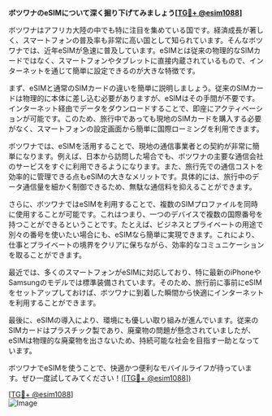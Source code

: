 **ボツワナのeSIMについて深く掘り下げてみましょう[[TG💪+ @esim1088](https://t.me/s/esim1088)]**

ボツワナはアフリカ大陸の中でも特に注目を集めている国です。経済成長が著しく、スマートフォンの普及率も非常に高い国として知られています。そんなボツワナでは、近年eSIMが急速に普及しています。eSIMとは従来の物理的なSIMカードではなく、スマートフォンやタブレットに直接内蔵されているもので、インターネットを通じて簡単に設定できるのが大きな特徴です。

まず、eSIMと通常のSIMカードの違いを簡単に説明しましょう。従来のSIMカードは物理的に本体に差し込む必要がありますが、eSIMはその手間が不要です。インターネット経由でデータをダウンロードすることで、即座にアクティベーションが可能です。このため、旅行中であっても現地のSIMカードを購入する必要がなく、スマートフォンの設定画面から簡単に国際ローミングを利用できます。

ボツワナでは、eSIMを活用することで、現地の通信事業者との契約が非常に簡単になります。例えば、日本から訪問した場合でも、ボツワナの主要な通信会社のサービスをすぐに利用できるようになります。また、旅行先での通信コストを効率的に管理できる点もeSIMの大きなメリットです。具体的には、旅行中のデータ通信量を細かく制御できるため、無駄な通信料を抑えることができます。

さらに、ボツワナではeSIMを利用することで、複数のSIMプロファイルを同時に使用することが可能です。これはつまり、一つのデバイスで複数の国際番号を持つことができるということです。たとえば、ビジネスとプライベートの用途で別々の番号を使いたい場合にも、eSIMなら簡単に実現できます。これにより、仕事とプライベートの境界をクリアに保ちながら、効率的なコミュニケーションを取ることができます。

最近では、多くのスマートフォンがeSIMに対応しており、特に最新のiPhoneやSamsungのモデルでは標準装備されています。そのため、旅行前に事前にeSIMをセットアップしておけば、ボツワナに到着した瞬間から快適にインターネットを利用することができます。

最後に、eSIMの導入により、環境にも優しい取り組みが進んでいます。従来のSIMカードはプラスチック製であり、廃棄物の問題が懸念されていましたが、eSIMは物理的な廃棄物を出さないため、持続可能な社会を目指す一助となっています。

ボツワナでeSIMを使うことで、快適かつ便利なモバイルライフが待っています。ぜひ一度試してみてください！([[TG💪+ @esim1088](https://t.me/s/esim1088)])

[[TG💪+ @esim1088](https://t.me/s/esim1088)]  
![Image](https://i.postimg.cc/Y0z9fWf4/image.png)